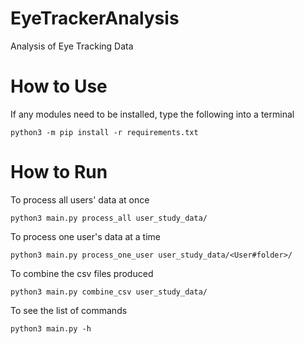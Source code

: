 # EyeTrackerAnalysis
Analysis of Eye Tracking Data

# How to Use
If any modules need to be installed, type the following into a terminal
```
python3 -m pip install -r requirements.txt
```
# How to Run
To process all users' data at once
```
python3 main.py process_all user_study_data/
```
To process one user's data at a time
```
python3 main.py process_one_user user_study_data/<User#folder>/
```
To combine the csv files produced 
```
python3 main.py combine_csv user_study_data/
```
To see the list of commands
```
python3 main.py -h
```